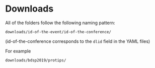 # Downloads

All of the folders follow the following naming pattern:

```
downloads/id-of-the-event/id-of-the-conference/
```

(id-of-the-conference corresponds to the `dlid` field in the YAML files)

For example

```
downloads/bdsp2019/protips/
```